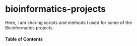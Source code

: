# bioinformatics-projects

Here, I am sharing scripts and methods I used for some of the Bioinformatics projects.

#### Table of Contents

  
  
